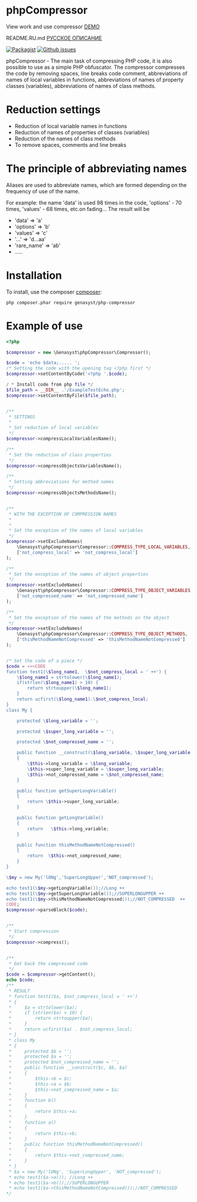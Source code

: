 phpCompressor
==========
View work and use compressor [DEMO](http://phpcompressor.genasyst.ru/index.php)

README.RU.md          [РУССКОЕ ОПИСАНИЕ](https://github.com/genasyst/phpCompressor/blob/master/README.RU.md)


[![Packagist](https://img.shields.io/packagist/dt/genasyst/php-compressor.svg?style=flat-square)](https://packagist.org/packages/genasyst/php-compressor)
[![Github issues](https://img.shields.io/github/issues/genasyst/php-compressor.svg?style=flat-square)](https://github.com/genasyst/php-compressor/issues)


phpCompressor - The main task of compressing PHP code, it is also possible to use as a simple PHP obfuscator. 
The compressor compresses the code by removing spaces, line breaks code comment,
abbreviations of names of local variables in functions, abbreviations of names of property classes (variables), 
abbreviations of names of class methods. 

Reduction settings
=====
* Reduction of local variable names in functions
* Reduction of names of properties of classes (variables)
* Reduction of the names of class methods
* To remove spaces, comments and line breaks

The principle of abbreviating names
===== 
Aliases are used to abbreviate names, which are formed depending on the frequency of use of the name.

For example: the name 'data' is used 98 times in the code, 'options' - 70 times, 'values' - 68 times, etc.on fading...
The result will be

* 'data'      => 'a'
* 'options'   => 'b'
* 'values'    => 'c'
* '...'       => 'd...aa'
* 'rare_name' => 'ab'
* .....



Installation
===== 

To install, use the composer  [composer](https://getcomposer.org):

    php composer.phar require genasyst/php-compressor
    
    
Example of use
=====

```php
<?php

$compressor = new \Genasyst\phpCompressor\Compressor();

$code = 'echo $data;..... ';
/* Setting the code with the opening tag <?php first */
$compressor->setContentByCode('<?php '.$code);

/ * Install code from php file */
$file_path = __DIR__ .'/ExampleTestEcho.php';
$compressor->setContentByFile($file_path);


/**
 * SETTINGS
 *
 * Set reduction of local variables
 */
$compressor->compressLocalVariablesName();

/**
 * Set the reduction of class properties
 */
$compressor->compressObjectsVariablesName();

/**
 * Setting abbreviations for method names
 */
$compressor->compressObjectsMethodsName();


/**
 * WITH THE EXCEPTION OF COMPRESSION NAMES
 *
 *
 * Set the exception of the names of local variables
 */
$compressor->setExcludeNames(
    \Genasyst\phpCompressor\Compressor::COMPRESS_TYPE_LOCAL_VARIABLES,
    ['not_compress_local' => 'not_compress_local']
);

/**
 * Set the exception of the names of object properties
 */
$compressor->setExcludeNames(
    \Genasyst\phpCompressor\Compressor::COMPRESS_TYPE_OBJECT_VARIABLES,
    ['not_compressed_name' => 'not_compressed_name']
);

/**
 * Set the exception of the names of the methods on the object
 */
$compressor->setExcludeNames(
    \Genasyst\phpCompressor\Compressor::COMPRESS_TYPE_OBJECT_METHODS,
    ['thisMethodNameNotCompressed' => 'thisMethodNameNotCompressed']
);


/* Set the code of a piece */
$code = <<<CODE
function test1(\$long_name1,  \$not_compress_local = ' ++') {
    \$long_name1 = strtolower(\$long_name1);
    if(strlen(\$long_name1) > 10) {
        return strtoupper(\$long_name1);
    }
    return ucfirst(\$long_name1).\$not_compress_local;
}
class My {

    protected \$long_variable = '';

    protected \$super_long_variable = '';

    protected \$not_compressed_name = '';

    public function __construct(\$long_variable, \$super_long_variable, \$not_compressed_name)
    {
        \$this->long_variable = \$long_variable;
        \$this->super_long_variable = \$super_long_variable;
        \$this->not_compressed_name = \$not_compressed_name;
    }

    public function getSuperLongVariable()
    {
        return \$this->super_long_variable;
    }

    public function getLongVariable()
    {
        return   \$this->long_variable;
    }

    public function thisMethodNameNotCompressed()
    {
        return  \$this->not_compressed_name;
    }
}

\$my = new My('lONg','SuperLongUpper','NOT_compressed');

echo test1(\$my->getLongVariable());//Long ++
echo test1(\$my->getSuperLongVariable());//SUPERLONGUPPER ++
echo test1(\$my->thisMethodNameNotCompressed());//NOT_COMPRESSED  ++
CODE;
$compressor->parseBlock($code);


/**
 * Start compression
 */
$compressor->compress();


/**
 * Get back the compressed code
 */
$code = $compressor->getContent();
echo $code;
/**
 * RESULT
 * function test1($a, $not_compress_local = ' ++')
 * {
 *     $a = strtolower($a);
 *     if (strlen($a) > 10) {
 *         return strtoupper($a);
 *     }
 *     return ucfirst($a) . $not_compress_local;
 * }
 * class My
 * {
 *     protected $b = '';
 *     protected $a = '';
 *     protected $not_compressed_name = '';
 *     public function __construct($c, $b, $a)
 *     {
 *         $this->b = $c;
 *         $this->a = $b;
 *         $this->not_compressed_name = $a;
 *     }
 *     function b()
 *     {
 *         return $this->a;
 *     }
 *     function a()
 *     {
 *         return $this->b;
 *     }
 *     public function thisMethodNameNotCompressed()
 *     {
 *         return $this->not_compressed_name;
 *     }
 * }
 * $a = new My('lONg', 'SuperLongUpper', 'NOT_compressed');
 * echo test1($a->a()); //Long ++
 * echo test1($a->b());//SUPERLONGUPPER 
 * echo test1($a->thisMethodNameNotCompressed());//NOT_COMPRESSED  
*/

```



